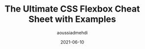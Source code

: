 ---
author: aoussiadmehdi
date: 2021-06-10
permalink: false
publisher: js_plainenglish
tags:
  - css
  - layout
  - cheat-sheets
target_url: https://javascript.plainenglish.io/the-ultimate-css-flexbox-cheat-sheet-with-examples-7a62dce086dc
title: The Ultimate CSS Flexbox Cheat Sheet with Examples
---